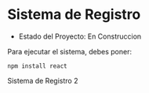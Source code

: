 <h1> Sistema de Registro</h1>

- Estado del Proyecto: En Construccion

Para ejecutar el sistema, debes poner:

````npm install react````

Sistema de Registro 2 